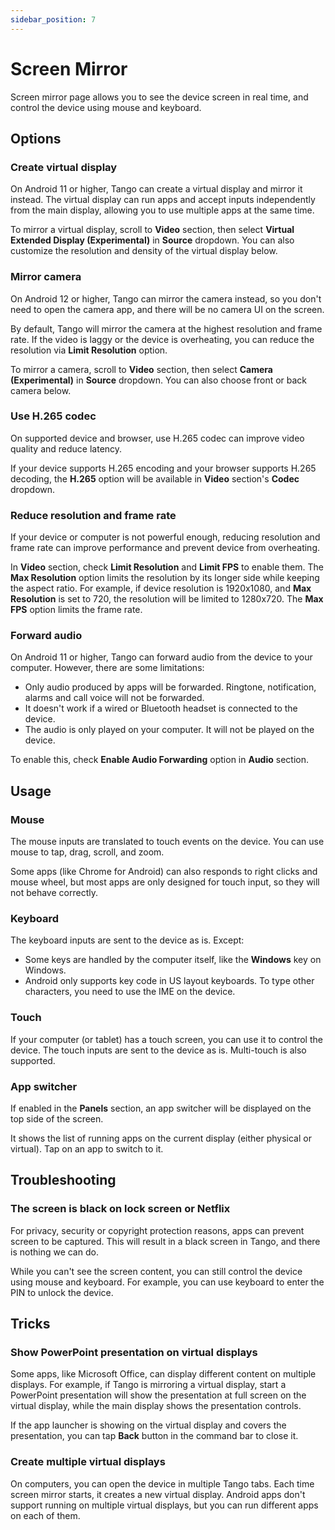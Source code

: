 ```yaml
---
sidebar_position: 7
---
```


# Screen Mirror

Screen mirror page allows you to see the device screen in real time, and control the device using mouse and keyboard.

## Options

### Create virtual display

On Android 11 or higher, Tango can create a virtual display and mirror it instead. The virtual display can run apps and accept inputs independently from the main display, allowing you to use multiple apps at the same time.

To mirror a virtual display, scroll to **Video** section, then select **Virtual Extended Display (Experimental)** in **Source** dropdown.  You can also customize the resolution and density of the virtual display below.

### Mirror camera

On Android 12 or higher, Tango can mirror the camera instead, so you don't need to open the camera app, and there will be no camera UI on the screen.

By default, Tango will mirror the camera at the highest resolution and frame rate. If the video is laggy or the device is overheating, you can reduce the resolution via **Limit Resolution** option.

To mirror a camera, scroll to **Video** section, then select **Camera (Experimental)** in **Source** dropdown. You can also choose front or back camera below.

### Use H.265 codec

On supported device and browser, use H.265 codec can improve video quality and reduce latency.

If your device supports H.265 encoding and your browser supports H.265 decoding, the **H.265** option will be available in **Video** section's **Codec** dropdown.

### Reduce resolution and frame rate

If your device or computer is not powerful enough, reducing resolution and frame rate can improve performance and prevent device from overheating.

In **Video** section, check **Limit Resolution** and **Limit FPS** to enable them. The **Max Resolution** option limits the resolution by its longer side while keeping the aspect ratio. For example, if device resolution is 1920x1080, and **Max Resolution** is set to 720, the resolution will be limited to 1280x720. The **Max FPS** option limits the frame rate.

### Forward audio

On Android 11 or higher, Tango can forward audio from the device to your computer. However, there are some limitations:

* Only audio produced by apps will be forwarded. Ringtone, notification, alarms and call voice will not be forwarded.
* It doesn't work if a wired or Bluetooth headset is connected to the device.
* The audio is only played on your computer. It will not be played on the device.

To enable this, check **Enable Audio Forwarding** option in **Audio** section.

## Usage

### Mouse

The mouse inputs are translated to touch events on the device. You can use mouse to tap, drag, scroll, and zoom.

Some apps (like Chrome for Android) can also responds to right clicks and mouse wheel, but most apps are only designed for touch input, so they will not behave correctly.

### Keyboard

The keyboard inputs are sent to the device as is. Except:

* Some keys are handled by the computer itself, like the **Windows** key on Windows.
* Android only supports key code in US layout keyboards. To type other characters, you need to use the IME on the device.

### Touch

If your computer (or tablet) has a touch screen, you can use it to control the device. The touch inputs are sent to the device as is. Multi-touch is also supported.

### App switcher

If enabled in the **Panels** section, an app switcher will be displayed on the top side of the screen.

It shows the list of running apps on the current display (either physical or virtual). Tap on an app to switch to it.

## Troubleshooting

### The screen is black on lock screen or Netflix

For privacy, security or copyright protection reasons, apps can prevent screen to be captured. This will result in a black screen in Tango, and there is nothing we can do.

While you can't see the screen content, you can still control the device using mouse and keyboard. For example, you can use keyboard to enter the PIN to unlock the device.

## Tricks

### Show PowerPoint presentation on virtual displays

Some apps, like Microsoft Office, can display different content on multiple displays. For example, if Tango is mirroring a virtual display, start a PowerPoint presentation will show the presentation at full screen on the virtual display, while the main display shows the presentation controls.

If the app launcher is showing on the virtual display and covers the presentation, you can tap **Back** button in the command bar to close it.

### Create multiple virtual displays

On computers, you can open the device in multiple Tango tabs. Each time screen mirror starts, it creates a new virtual display. Android apps don't support running on multiple virtual displays, but you can run different apps on each of them.
